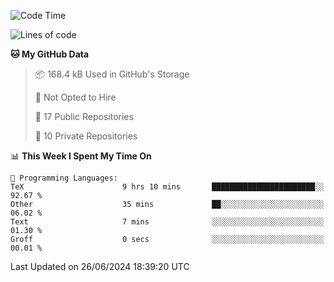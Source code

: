 <!--START_SECTION:waka-->
![Code Time](http://img.shields.io/badge/Code%20Time-951%20hrs%2049%20mins-blue)

![Lines of code](https://img.shields.io/badge/From%20Hello%20World%20I%27ve%20Written-212.5%20thousand%20lines%20of%20code-blue)

**🐱 My GitHub Data** 

> 📦 168.4 kB Used in GitHub's Storage 
 > 
> 🚫 Not Opted to Hire
 > 
> 📜 17 Public Repositories 
 > 
> 🔑 10 Private Repositories 
 > 
📊 **This Week I Spent My Time On** 

```text
💬 Programming Languages: 
TeX                      9 hrs 10 mins       ███████████████████████░░   92.67 % 
Other                    35 mins             ██░░░░░░░░░░░░░░░░░░░░░░░   06.02 % 
Text                     7 mins              ░░░░░░░░░░░░░░░░░░░░░░░░░   01.30 % 
Groff                    0 secs              ░░░░░░░░░░░░░░░░░░░░░░░░░   00.01 % 
```


 Last Updated on 26/06/2024 18:39:20 UTC
<!--END_SECTION:waka-->
